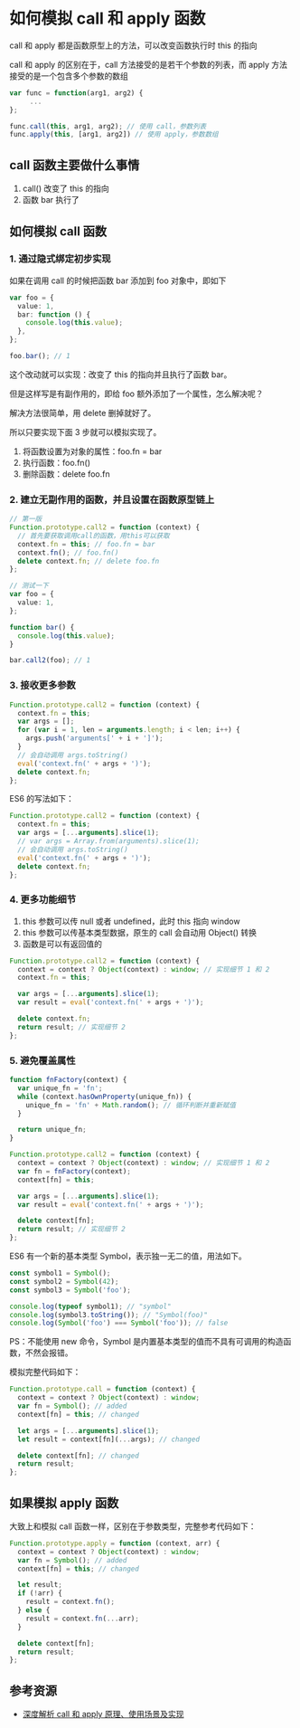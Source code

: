 # 如何模拟 call 和 apply 函数

call 和 apply 都是函数原型上的方法，可以改变函数执行时 this 的指向

call 和 apply 的区别在于，call 方法接受的是若干个参数的列表，而 apply 方法接受的是一个包含多个参数的数组

```ts
var func = function(arg1, arg2) {
     ...
};

func.call(this, arg1, arg2); // 使用 call，参数列表
func.apply(this, [arg1, arg2]) // 使用 apply，参数数组
```

## call 函数主要做什么事情

1. call() 改变了 this 的指向
2. 函数 bar 执行了

## 如何模拟 call 函数

### 1. 通过隐式绑定初步实现

如果在调用 call 的时候把函数 bar 添加到 foo 对象中，即如下

```ts
var foo = {
  value: 1,
  bar: function () {
    console.log(this.value);
  },
};

foo.bar(); // 1
```

这个改动就可以实现：改变了 this 的指向并且执行了函数 bar。

但是这样写是有副作用的，即给 foo 额外添加了一个属性，怎么解决呢？

解决方法很简单，用 delete 删掉就好了。

所以只要实现下面 3 步就可以模拟实现了。

1. 将函数设置为对象的属性：foo.fn = bar
2. 执行函数：foo.fn()
3. 删除函数：delete foo.fn

### 2. 建立无副作用的函数，并且设置在函数原型链上

```ts
// 第一版
Function.prototype.call2 = function (context) {
  // 首先要获取调用call的函数，用this可以获取
  context.fn = this; // foo.fn = bar
  context.fn(); // foo.fn()
  delete context.fn; // delete foo.fn
};

// 测试一下
var foo = {
  value: 1,
};

function bar() {
  console.log(this.value);
}

bar.call2(foo); // 1
```

### 3. 接收更多参数

```ts
Function.prototype.call2 = function (context) {
  context.fn = this;
  var args = [];
  for (var i = 1, len = arguments.length; i < len; i++) {
    args.push('arguments[' + i + ']');
  }
  // 会自动调用 args.toString()
  eval('context.fn(' + args + ')');
  delete context.fn;
};
```

ES6 的写法如下：

```ts
Function.prototype.call2 = function (context) {
  context.fn = this;
  var args = [...arguments].slice(1);
  // var args = Array.from(arguments).slice(1);
  // 会自动调用 args.toString()
  eval('context.fn(' + args + ')');
  delete context.fn;
};
```

### 4. 更多功能细节

1. this 参数可以传 null 或者 undefined，此时 this 指向 window
2. this 参数可以传基本类型数据，原生的 call 会自动用 Object() 转换
3. 函数是可以有返回值的

```ts
Function.prototype.call2 = function (context) {
  context = context ? Object(context) : window; // 实现细节 1 和 2
  context.fn = this;

  var args = [...arguments].slice(1);
  var result = eval('context.fn(' + args + ')');

  delete context.fn;
  return result; // 实现细节 2
};
```

### 5. 避免覆盖属性

```ts
function fnFactory(context) {
  var unique_fn = 'fn';
  while (context.hasOwnProperty(unique_fn)) {
    unique_fn = 'fn' + Math.random(); // 循环判断并重新赋值
  }

  return unique_fn;
}

Function.prototype.call2 = function (context) {
  context = context ? Object(context) : window; // 实现细节 1 和 2
  var fn = fnFactory(context);
  context[fn] = this;

  var args = [...arguments].slice(1);
  var result = eval('context.fn(' + args + ')');

  delete context[fn];
  return result; // 实现细节 2
};
```

ES6 有一个新的基本类型 Symbol，表示独一无二的值，用法如下。

```ts
const symbol1 = Symbol();
const symbol2 = Symbol(42);
const symbol3 = Symbol('foo');

console.log(typeof symbol1); // "symbol"
console.log(symbol3.toString()); // "Symbol(foo)"
console.log(Symbol('foo') === Symbol('foo')); // false
```

PS：不能使用 new 命令，Symbol 是内置基本类型的值而不具有可调用的构造函数，不然会报错。

模拟完整代码如下：

```ts
Function.prototype.call = function (context) {
  context = context ? Object(context) : window;
  var fn = Symbol(); // added
  context[fn] = this; // changed

  let args = [...arguments].slice(1);
  let result = context[fn](...args); // changed

  delete context[fn]; // changed
  return result;
};
```

## 如果模拟 apply 函数

大致上和模拟 call 函数一样，区别在于参数类型，完整参考代码如下：

```ts
Function.prototype.apply = function (context, arr) {
  context = context ? Object(context) : window;
  var fn = Symbol(); // added
  context[fn] = this; // changed

  let result;
  if (!arr) {
    result = context.fn();
  } else {
    result = context.fn(...arr);
  }

  delete context[fn];
  return result;
};
```

## 参考资源

- [深度解析 call 和 apply 原理、使用场景及实现](https://muyiy.cn/blog/3/3.3.html#call-%E5%92%8C-apply)

<br/>
<br/>
<br/>
<ContributorsList />
<br/>
<br/>
<br/>
<Vssue :title="$title" />
